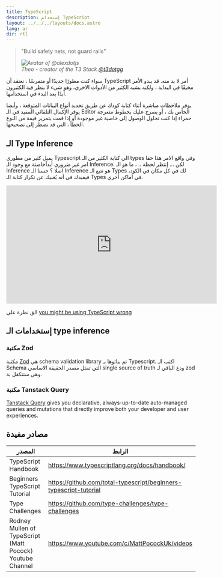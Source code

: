 ```yaml
---
title: TypeScript
description: إستخدام TypeScript
layout: ../../../layouts/docs.astro
lang: ar
dir: rtl
---
```


<blockquote className="w-full relative border-l-4 italic bg-t3-purple-200 dark:text-t3-purple-50 text-zinc-900 dark:bg-t3-purple-300/20 p-2 rounded-md text-sm my-3 border-neutral-500 quote">
  <div className="relative w-fit flex items-center justify-center p-1">
    <p className="mb-4 text-lg">
      <span aria-hidden="true">&quot;</span>Build safety nets, not guard rails<span aria-hidden="true">&quot;</span>
    </p>
  </div>
  <cite className="flex items-center justify-end pr-4 pb-2">
    <img
      alt="Avatar of @alexdotjs"
      className="w-12 mr-4 rounded-full bg-neutral-500"
      src="/images/theo_300x300.webp"
    />
    <div className="flex flex-col items-start not-italic">
      <span className=" text-sm font-semibold">Theo - creator of the T3 Stack</span>
      <a
        href="https://twitter.com/t3dotgg"
        target="_blank"
        rel="noopener noreferrer"
        className="text-sm"
      >
        @t3dotgg
      </a>
    </div>
  </cite>
</blockquote>

سواء كنت مطورًا جديدًا أو متمرسًا ، نعتقد أن TypeScript أمر لا بد منه. قد يبدو الأمر مخيفًا في البداية ، ولكنه يشبه الكثير من الأدوات الاخري، وهو شيء لا ينظر فية الكثيرون أبدًا بعد البدء في استخدامها.

يوفر ملاحظات مباشرة أثناء كتابة كودك عن طريق تحديد أنواع البيانات المتوقعة ، وأيضا يوفر الإكمال التلقائي المفيد في الـ Editor الخاص بك ، أو يصرخ عليك بخطوط متعرجة حمراء إذا كنت تحاول الوصول إلى خاصية غير موجودة أو إذا قمت بتمرير قيمة من النوع الخطأ ، التي قد تضطر إلى تصحيحها.

## الـ Type Inference

يميل كثير من مطوري Typescript الي كتابة الكثير من الـ types وفي واقع الامر هذا حقا امر غير ضروري أبداََخاصتة مع وجود الـ Inference.
لكن ... إنتظر لحظة .. ، ما هو الـ Inference اصلا ؟ حسنا الـ Inference هو تتبع الـ Types لك في كل مكان في الكود، فيفيدك في أنه يُغنيك عن تكرار كتابة الـ Types في أماكن أخري.

<div class="embed">
    <iframe width="560" height="315" src="https://www.youtube.com/embed/RmGHnYUqQ4k" title="You might be using Typescript wrong" frameborder="0" allow="accelerometer; autoplay; clipboard-write; encrypted-media; gyroscope; picture-in-picture" allowfullscreen></iframe>
</div>

الق نظرة علي [you might be using TypeScript wrong](https://www.youtube.com/watch?v=RmGHnYUqQ4k)

## إستخدامات الـ type inference

### مكتبة Zod

مكتبة [Zod](https://github.com/colinhacks/zod) هي schema validation library تم بنائوها بـ Typescript. اكتب الـ Schema التي تمثل مصدر الحقيقة الاساسي single source of truth ودع الباقي لـ zod وهي ستتكفل بة.

### مكتبة Tanstack Query

[Tanstack Query](https://tanstack.com/query/v4/) gives you declarative, always-up-to-date auto-managed queries and mutations that directly improve both your developer and user experiences.

## مصادر مفيدة

| المصدر                                                    | الرابط                                                            |
| --------------------------------------------------------- | ----------------------------------------------------------------- |
| TypeScript Handbook                                       | https://www.typescriptlang.org/docs/handbook/                     |
| Beginners TypeScript Tutorial                             | https://github.com/total-typescript/beginners-typescript-tutorial |
| Type Challenges                                           | https://github.com/type-challenges/type-challenges                |
| Rodney Mullen of TypeScript (Matt Pocock) Youtube Channel | https://www.youtube.com/c/MattPocockUk/videos                     |
